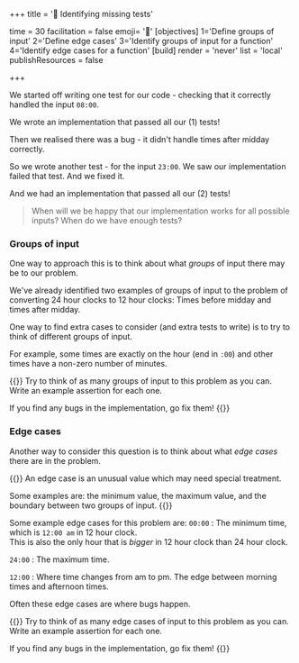 +++
title = '🔬 Identifying missing tests'

time = 30
facilitation = false
emoji= '🔬'
[objectives]
1='Define groups of input'
2='Define edge cases'
3='Identify groups of input for a function'
4='Identify edge cases for a function'
[build]
  render = 'never'
  list = 'local'
  publishResources = false

+++

We started off writing one test for our code - checking that it correctly handled the input `08:00`.

We wrote an implementation that passed all our (1) tests!

Then we realised there was a bug - it didn't handle times after midday correctly.

So we wrote another test - for the input `23:00`. We saw our implementation failed that test. And we fixed it.

And we had an implementation that passed all our (2) tests!

> When will we be happy that our implementation works for all possible inputs? When do we have enough tests?

### Groups of input

One way to approach this is to think about what _groups_ of input there may be to our problem.

We've already identified two examples of groups of input to the problem of converting 24 hour clocks to 12 hour clocks: Times before midday and times after midday.

One way to find extra cases to consider (and extra tests to write) is to try to think of different groups of input.

For example, some times are exactly on the hour (end in `:00`) and other times have a non-zero number of minutes.

{{<note type="exercise">}}
Try to think of as many groups of input to this problem as you can. Write an example assertion for each one.

If you find any bugs in the implementation, go fix them!
{{</note>}}

### Edge cases

Another way to consider this question is to think about what _edge cases_ there are in the problem.

{{<note type="definition" title="Definition: edge case">}}
An edge case is an unusual value which may need special treatment.

Some examples are: the minimum value, the maximum value, and the boundary between two groups of input.
{{</note>}}

Some example edge cases for this problem are:
`00:00`
: The minimum time, which is `12:00 am` in 12 hour clock.  
  This is also the only hour that is _bigger_ in 12 hour clock than 24 hour clock.

`24:00`
: The maximum time.

`12:00`
: Where time changes from am to pm. The edge between morning times and afternoon times.

Often these edge cases are where bugs happen.

{{<note type="exercise">}}
Try to think of as many edge cases of input to this problem as you can. Write an example assertion for each one.

If you find any bugs in the implementation, go fix them!
{{</note>}}
